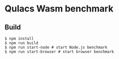 # Qulacs Wasm benchmark

## Build

```
$ npm install
$ npm run build
$ npm run start-node # start Node.js benchmark
$ npm run start-browser # start browser benchmark
```
